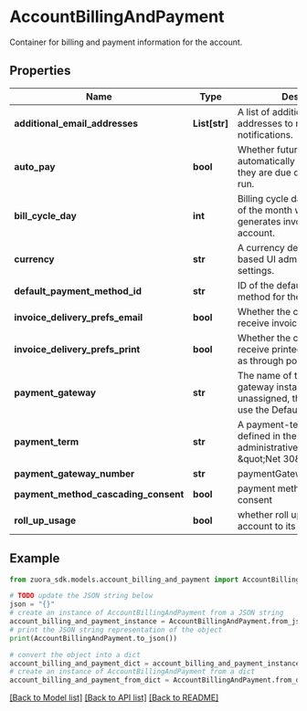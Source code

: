 # AccountBillingAndPayment

Container for billing and payment information for the account.

## Properties

Name | Type | Description | Notes
------------ | ------------- | ------------- | -------------
**additional_email_addresses** | **List[str]** | A list of additional email addresses to receive email notifications.  | [optional] 
**auto_pay** | **bool** | Whether future payments are automatically collected when they are due during a payment run.   | [optional] 
**bill_cycle_day** | **int** | Billing cycle day (BCD), the day of the month when a bill run generates invoices for the account.  | [optional] 
**currency** | **str** | A currency defined in the web-based UI administrative settings.  | [optional] 
**default_payment_method_id** | **str** | ID of the default payment method for the account.  | [optional] 
**invoice_delivery_prefs_email** | **bool** | Whether the customer wants to receive invoices through email.   | [optional] 
**invoice_delivery_prefs_print** | **bool** | Whether the customer wants to receive printed invoices, such as through postal mail.  | [optional] 
**payment_gateway** | **str** | The name of the payment gateway instance. If null or left unassigned, the Account will use the Default Gateway.  | [optional] 
**payment_term** | **str** | A payment-terms indicator defined in the web-based UI administrative settings, e.g., \&quot;Net 30\&quot;.  | [optional] 
**payment_gateway_number** | **str** | paymentGatewayNumber\&quot;.  | [optional] 
**payment_method_cascading_consent** | **bool** | payment method cascading consent  | [optional] 
**roll_up_usage** | **bool** | whether roll up usage of the account to its parent account | [optional] 

## Example

```python
from zuora_sdk.models.account_billing_and_payment import AccountBillingAndPayment

# TODO update the JSON string below
json = "{}"
# create an instance of AccountBillingAndPayment from a JSON string
account_billing_and_payment_instance = AccountBillingAndPayment.from_json(json)
# print the JSON string representation of the object
print(AccountBillingAndPayment.to_json())

# convert the object into a dict
account_billing_and_payment_dict = account_billing_and_payment_instance.to_dict()
# create an instance of AccountBillingAndPayment from a dict
account_billing_and_payment_from_dict = AccountBillingAndPayment.from_dict(account_billing_and_payment_dict)
```
[[Back to Model list]](../README.md#documentation-for-models) [[Back to API list]](../README.md#documentation-for-api-endpoints) [[Back to README]](../README.md)


